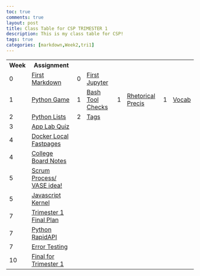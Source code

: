 ```yaml
---
toc: true
comments: true
layout: post
title: Class Table for CSP TRIMESTER 1
description: This is my class table for CSP!
tags: true
categories: [markdown,Week2,tri1]
---
```


<table>
    <tr>
     <th>Week</th>
     <th>Assignment</th>
    </tr>
    <tr>
        <td>
            0
        </td>
        <td>
            <a href="https://sarahliu2006.github.io/Sarah-Liu/2022/08/24/markdown.html">First Markdown</a>
        </td>
        <td>
            0
        </td>
        <td>
            <a href="https://sarahliu2006.github.io/Sarah-Liu/jupyter/week0/2022/08/21/jupyterfirst.html">First Jupyter</a> 
        </td>
    </tr>
    <tr>
        <td>
            1
        </td>
        <td>
            <a href="https://sarahliu2006.github.io/Sarah-Liu/jupyter/week1/2022/08/26/pythongame.html">Python Game</a> 
        </td>
        <td>
            1
        </td>
        <td>
            <a href="https://sarahliu2006.github.io/Sarah-Liu/jupyter/week1/2022/08/28/bashtoolschecks.html">Bash Tool Checks</a>   
        </td>
        <td>
            1
        </td>
        <td>
            <a href="https://sarahliu2006.github.io/Sarah-Liu/2022/09/05/Sarah-Liu_-Rhetorical-Precis.html">Rhetorical Precis</a> 
        </td>
        <td>
            1
        </td>
        <td>
            <a href="https://sarahliu2006.github.io/Sarah-Liu/vocab/">Vocab</a> 
        </td>
    </tr>
    <tr>
        <td>
            2
        </td>
        <td>
            <a href="https://sarahliu2006.github.io/Sarah-Liu/collegeboard/python_lists">Python Lists</a> 
        </td>
        <td>
            2
        </td>
        <td>
            <a href="https://sarahliu2006.github.io/Sarah-Liu/categories/">Tags</a> 
        </td>
    </tr>
    <tr>
        <td>
            3
        </td>
        <td>
            <a href="https://sarahliu2006.github.io/Sarah-Liu/markdown/week3/2022/09/11/applab.html">App Lab Quiz</a>
        </td>
    </tr>
    <tr>
        <td>
            4
        </td>
        <td>
            <a href="https://sarahliu2006.github.io/Sarah-Liu/markdown/week4/2022/09/19/dockerlocal.html">Docker Local Fastpages</a>
        </td>
    </tr>
    <tr>
        <td>
            4
        </td>
        <td>
            <a href="https://sarahliu2006.github.io/Sarah-Liu/markdown/week4/2022/09/12/collaboration1.1.html">College Board Notes</a>
        </td>
    </tr>
    <tr>
        <td>
            5
        </td>
        <td>
            <a href="https://sarahliu2006.github.io/Sarah-Liu/markdown/week5/2022/09/25/scrum.html">Scrum Process/ VASE idea!</a>
        </td>
    </tr>
    <tr>
        <td>
            5
        </td>
        <td>
            <a href="https://sarahliu2006.github.io/Sarah-Liu/collegeboard/javascript">Javascript Kernel</a>
        </td>
    </tr>
    <tr>
        <td>
            7
        </td>
        <td>
            <a href="https://sarahliu2006.github.io/Sarah-Liu/markdown/week7/2022/10/10/final.html">Trimester 1 Final Plan</a>
        </td>
    </tr>
    <tr>
        <td>
            7
        </td>
        <td>
            <a href="https://sarahliu2006.github.io/Sarah-Liu/rapidapi">Python RapidAPI</a>
        </td>
    </tr>
    <tr>
        <td>
            7
        </td>
        <td>
            <a href="https://sarahliu2006.github.io/Sarah-Liu/errortesting">Error Testing</a>
        </td>
    </tr>
    <tr>
        <td>
            10
        </td>
        <td>
            <a href="https://sarahliu2006.github.io/Sarah-Liu/markdown/week10/tri1/2022/11/07/finaltestcorrections.html">Final for Trimester 1</a>
        </td>
    </tr>
</table>